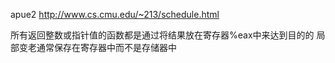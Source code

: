 apue2
http://www.cs.cmu.edu/~213/schedule.html


所有返回整数或指针值的函数都是通过将结果放在寄存器%eax中来达到目的的
局部变老通常保存在寄存器中而不是存储器中
